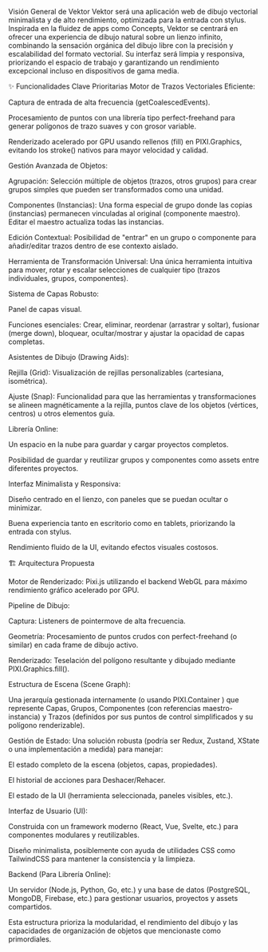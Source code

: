 Visión General de Vektor
Vektor será una aplicación web de dibujo vectorial minimalista y de alto rendimiento, optimizada para la entrada con stylus. Inspirada en la fluidez de apps como Concepts, Vektor se centrará en ofrecer una experiencia de dibujo natural sobre un lienzo infinito, combinando la sensación orgánica del dibujo libre con la precisión y escalabilidad del formato vectorial. Su interfaz será limpia y responsiva, priorizando el espacio de trabajo y garantizando un rendimiento excepcional incluso en dispositivos de gama media.

✨ Funcionalidades Clave Prioritarias
Motor de Trazos Vectoriales Eficiente:

Captura de entrada de alta frecuencia (getCoalescedEvents).

Procesamiento de puntos con una librería tipo perfect-freehand para generar polígonos de trazo suaves y con grosor variable.

Renderizado acelerado por GPU usando rellenos (fill) en PIXI.Graphics, evitando los stroke() nativos para mayor velocidad y calidad.


Gestión Avanzada de Objetos:

Agrupación: Selección múltiple de objetos (trazos, otros grupos) para crear grupos simples que pueden ser transformados como una unidad.

Componentes (Instancias): Una forma especial de grupo donde las copias (instancias) permanecen vinculadas al original (componente maestro). Editar el maestro actualiza todas las instancias.

Edición Contextual: Posibilidad de "entrar" en un grupo o componente para añadir/editar trazos dentro de ese contexto aislado.

Herramienta de Transformación Universal: Una única herramienta intuitiva para mover, rotar y escalar selecciones de cualquier tipo (trazos individuales, grupos, componentes).

Sistema de Capas Robusto:

Panel de capas visual.

Funciones esenciales: Crear, eliminar, reordenar (arrastrar y soltar), fusionar (merge down), bloquear, ocultar/mostrar y ajustar la opacidad de capas completas.

Asistentes de Dibujo (Drawing Aids):

Rejilla (Grid): Visualización de rejillas personalizables (cartesiana, isométrica).

Ajuste (Snap): Funcionalidad para que las herramientas y transformaciones se alineen magnéticamente a la rejilla, puntos clave de los objetos (vértices, centros) u otros elementos guía.

Librería Online:

Un espacio en la nube para guardar y cargar proyectos completos.

Posibilidad de guardar y reutilizar grupos y componentes como assets entre diferentes proyectos.

Interfaz Minimalista y Responsiva:

Diseño centrado en el lienzo, con paneles que se puedan ocultar o minimizar.

Buena experiencia tanto en escritorio como en tablets, priorizando la entrada con stylus.

Rendimiento fluido de la UI, evitando efectos visuales costosos.

🏗️ Arquitectura Propuesta

Motor de Renderizado: Pixi.js utilizando el backend WebGL  para máximo rendimiento gráfico acelerado por GPU.


Pipeline de Dibujo:

Captura: Listeners de pointermove de alta frecuencia.

Geometría: Procesamiento de puntos crudos con perfect-freehand (o similar) en cada frame de dibujo activo.


Renderizado: Teselación del polígono resultante y dibujado mediante PIXI.Graphics.fill().


Estructura de Escena (Scene Graph):

Una jerarquía gestionada internamente (o usando PIXI.Container ) que represente Capas, Grupos, Componentes (con referencias maestro-instancia) y Trazos (definidos por sus puntos de control simplificados y su polígono renderizable).


Gestión de Estado: Una solución robusta (podría ser Redux, Zustand, XState o una implementación a medida) para manejar:

El estado completo de la escena (objetos, capas, propiedades).

El historial de acciones para Deshacer/Rehacer.

El estado de la UI (herramienta seleccionada, paneles visibles, etc.).

Interfaz de Usuario (UI):

Construida con un framework moderno (React, Vue, Svelte, etc.) para componentes modulares y reutilizables.

Diseño minimalista, posiblemente con ayuda de utilidades CSS como TailwindCSS para mantener la consistencia y la limpieza.

Backend (Para Librería Online):

Un servidor (Node.js, Python, Go, etc.) y una base de datos (PostgreSQL, MongoDB, Firebase, etc.) para gestionar usuarios, proyectos y assets compartidos.

Esta estructura prioriza la modularidad, el rendimiento del dibujo y las capacidades de organización de objetos que mencionaste como primordiales.